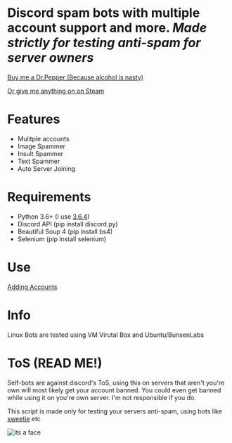 # Discord spam bots with multiple account support and more. *Made strictly for testing anti-spam for server owners*



[Buy me a Dr.Pepper (Because alcohol is nasty)](https://www.paypal.me/Merubokkusu)

[Or give me anything on on Steam](https://steamcommunity.com/tradeoffer/new/?partner=94720138&token=GY23F7tU)


# Features 
- Mulitple accounts
- Image Spammer
- Insult Spammer
- Text Spammer
- Auto Server Joining

# Requirements 
- Python 3.6+ (I use [3.6.4](https://www.python.org/downloads/release/python-364/))
- Discord API (pip install discord.py)
- Beautiful Soup 4 (pip install bs4)
- Selenium (pip install selenium)

# Use
[Adding Accounts](https://github.com/Merubokkusu/discord-spam-bots/wiki/Adding-accounts)

# Info
Linux Bots are tested using VM Virutal Box and Ubuntu/BunsenLabs

# ToS (READ ME!)

Self-bots are against discord's ToS, using this on servers that aren't you're own will most likely get your account banned.
You could even get banned while using it on you're own server. I'm not responsible if you do.

This script is made only for testing your servers anti-spam, using bots like [sweetie](https://github.com/blackhole12/sweetiebot) etc

![its a face](http://i.imgur.com/bTMYozm.png)
